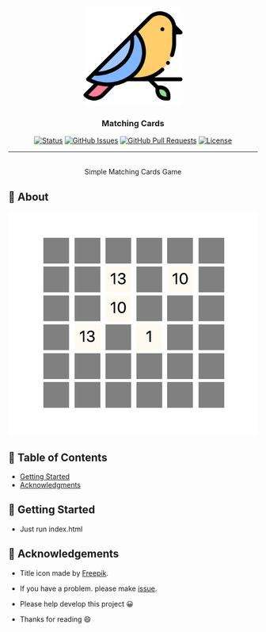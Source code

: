 <p align="center">
  <a href="" rel="noopener">
 <img width=200px height=200px src="./static/icon.png" alt="Project logo" ></a>
 <br>

</p>

<h3 align="center">Matching Cards</h3>

<div align="center">

[![Status](https://img.shields.io/badge/status-active-success.svg)]()
[![GitHub Issues](https://img.shields.io/github/issues/da-huin/matching_cards.svg)](https://github.com/da-huin/matching_cards/issues)
[![GitHub Pull Requests](https://img.shields.io/github/issues-pr/da-huin/matching_cards.svg)](https://github.com/da-huin/matching_cards/pulls)
[![License](https://img.shields.io/badge/license-MIT-blue.svg)](/LICENSE)

</div>

---

<p align="center"> 
    <br>
    Simple Matching Cards Game

</p>

## 🧐 About <a name = "about"></a>

![ingame.png](./static/ingame.png)

## 📝 Table of Contents

* [Getting Started](#getting_started)
* [Acknowledgments](#acknowledgement)


## 🏁 Getting Started <a name = "getting_started"></a>

* Just run index.html


## 🎉 Acknowledgements <a name = "acknowledgement"></a>

* Title icon made by [Freepik](https://www.flaticon.com/kr/authors/freepik).

* If you have a problem. please make [issue](https://github.com/da-huin/matching_cards/issues).

* Please help develop this project 😀

* Thanks for reading 😄

